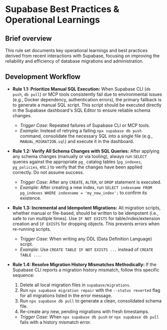 # Supabase Best Practices & Operational Learnings

## Brief overview
This rule set documents key operational learnings and best practices derived from recent interactions with Supabase, focusing on improving the reliability and efficiency of database migrations and administration.

## Development Workflow

- **Rule 1.1: Prioritize Manual SQL Execution:** When Supabase CLI (`db push`, `db pull`) or MCP tools consistently fail due to environmental issues (e.g., Docker dependency, authentication errors), the primary fallback is to generate a manual SQL script. This script should be executed directly in the Supabase dashboard's SQL Editor to ensure reliable schema changes.

  - _Trigger Case_: Repeated failures of Supabase CLI or MCP tools.
  - _Example_: Instead of retrying a failing `npx supabase db push` command, consolidate the necessary SQL into a single file (e.g., `MANUAL_MIGRATION.sql`) and execute it in the dashboard.

- **Rule 1.2: Verify All Schema Changes with SQL Queries:** After applying any schema changes (manually or via tooling), always run `SELECT` queries against the appropriate `pg_` catalog tables (`pg_indexes`, `pg_policies`, etc.) to verify that the changes have been applied correctly. Do not assume success.

  - _Trigger Case_: After any `CREATE`, `ALTER`, or `DROP` statement is executed.
  - _Example_: After creating a new index, run `SELECT indexname FROM pg_indexes WHERE indexname = 'my_new_index';` to confirm its existence.

- **Rule 1.3: Incremental and Idempotent Migrations:** All migration scripts, whether manual or file-based, should be written to be idempotent (i.e., safe to run multiple times). Use `IF NOT EXISTS` for table/index/extension creation and `IF EXISTS` for dropping objects. This prevents errors when re-running scripts.

  - _Trigger Case_: When writing any DDL (Data Definition Language) script.
  - _Example_: Use `CREATE TABLE IF NOT EXISTS ...` instead of `CREATE TABLE ...`.

- **Rule 1.4: Resolve Migration History Mismatches Methodically:** If the Supabase CLI reports a migration history mismatch, follow this specific sequence:
  1.  Delete all local migration files in `supabase/migrations`.
  2.  Run `npx supabase migration repair` with the `--status reverted` flag for all migrations listed in the error message.
  3.  Run `npx supabase db pull` to generate a clean, consolidated schema file.
  4.  Re-create any new, pending migrations with fresh timestamps.

  - _Trigger Case_: When `npx supabase db push` or `npx supabase db pull` fails with a history mismatch error.
